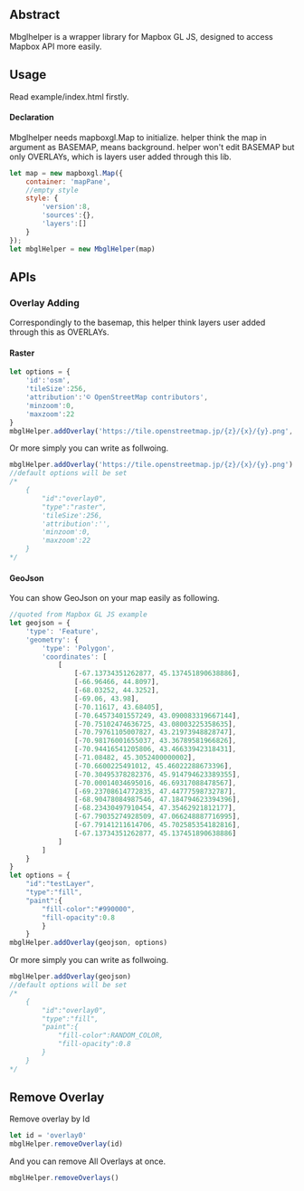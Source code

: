 ## Abstract
Mbglhelper is a wrapper library for Mapbox GL JS, designed to access Mapbox API more easily.

## Usage
Read example/index.html firstly.

#### Declaration
Mbglhelper needs mapboxgl.Map to initialize.
helper think the map in argument as BASEMAP, means background.
helper won't edit BASEMAP but only OVERLAYs, which is layers user added through this lib.

```javascript
let map = new mapboxgl.Map({
    container: 'mapPane',
    //empty style
    style: {
        'version':8,
        'sources':{},
        'layers':[]
    }
});
let mbglHelper = new MbglHelper(map)
```

## APIs

### Overlay Adding
Correspondingly to the basemap, this helper think layers user added through this as OVERLAYs.

#### Raster

```javascript
let options = {
    'id':'osm',
    'tileSize':256,
    'attribution':'© OpenStreetMap contributors',
    'minzoom':0,
    'maxzoom':22
}
mbglHelper.addOverlay('https://tile.openstreetmap.jp/{z}/{x}/{y}.png', options)
```

Or more simply you can write as follwoing.

```javascript
mbglHelper.addOverlay('https://tile.openstreetmap.jp/{z}/{x}/{y}.png')
//default options will be set
/*
    {
        "id":"overlay0",
        "type":"raster",
        'tileSize':256,
        'attribution':'',
        'minzoom':0,
        'maxzoom':22
    }
*/
```

#### GeoJson

You can show GeoJson on your map easily as following.

```javascript
//quoted from Mapbox GL JS example
let geojson = {
    'type': 'Feature',
    'geometry': {
        'type': 'Polygon',
        'coordinates': [
            [
                [-67.13734351262877, 45.137451890638886],
                [-66.96466, 44.8097],
                [-68.03252, 44.3252],
                [-69.06, 43.98],
                [-70.11617, 43.68405],
                [-70.64573401557249, 43.090083319667144],
                [-70.75102474636725, 43.08003225358635],
                [-70.79761105007827, 43.21973948828747],
                [-70.98176001655037, 43.36789581966826],
                [-70.94416541205806, 43.46633942318431],
                [-71.08482, 45.3052400000002],
                [-70.6600225491012, 45.46022288673396],
                [-70.30495378282376, 45.914794623389355],
                [-70.00014034695016, 46.69317088478567],
                [-69.23708614772835, 47.44777598732787],
                [-68.90478084987546, 47.184794623394396],
                [-68.23430497910454, 47.35462921812177],
                [-67.79035274928509, 47.066248887716995],
                [-67.79141211614706, 45.702585354182816],
                [-67.13734351262877, 45.137451890638886]
            ]
        ]
    }
}
let options = {
    "id":"testLayer",
    "type":"fill",
    "paint":{
        "fill-color":"#990000",
        "fill-opacity":0.8
        }
    }
mbglHelper.addOverlay(geojson, options)
```

Or more simply you can write as follwoing.

```javascript
mbglHelper.addOverlay(geojson)
//default options will be set
/*
    {
        "id":"overlay0",
        "type":"fill",
        "paint":{
            "fill-color":RANDOM_COLOR,
            "fill-opacity":0.8
        }
    }
*/
```

## Remove Overlay

Remove overlay by Id
```javascript
let id = 'overlay0'
mbglHelper.removeOverlay(id)
```

And you can remove All Overlays at once.

```javascript
mbglHelper.removeOverlays()
```
